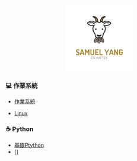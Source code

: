 
<br>

<div align="center">
    <img src="other/logo.png" width="180px">
</div> 

### 💻 作業系統

- [作業系統](https://github.com/samuel-yang1988/CS-Notes/blob/master/docs/notes/operation%20system.md)

- [Linux]()

### ☕️ Python   

- [基礎Ptython](https://github.com/samuel-yang1988/CS-Notes/blob/master/docs/notes/Python.md)
- []

